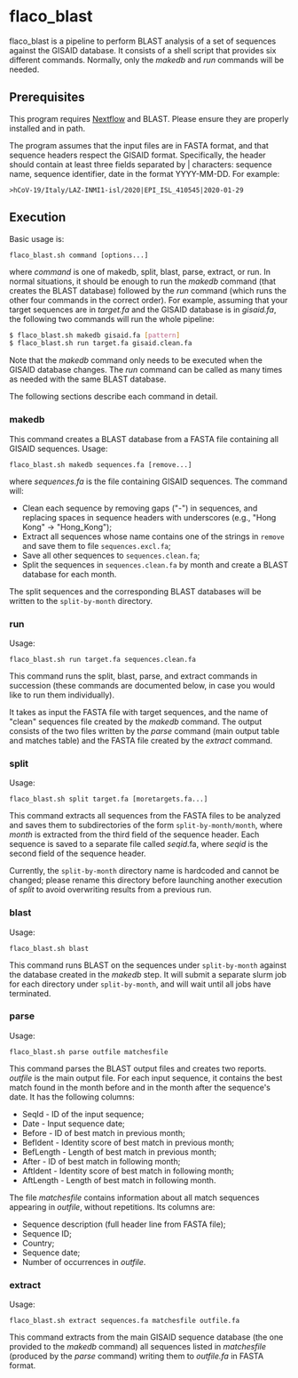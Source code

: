 # flaco_blast

flaco_blast is a pipeline to perform BLAST analysis of a set of sequences against the GISAID database. It consists of a shell script that provides
six different commands. Normally, only the *makedb* and *run* commands will be needed.

## Prerequisites
This program requires [Nextflow](https://nextflow.io/) and BLAST. Please ensure they are properly installed and in path.

The program assumes that the input files are in FASTA format, and that sequence headers respect the GISAID format. Specifically, the header
should contain at least three fields separated by | characters: sequence name, sequence identifier, date in the format YYYY-MM-DD. For example:

```
>hCoV-19/Italy/LAZ-INMI1-isl/2020|EPI_ISL_410545|2020-01-29
```

## Execution

Basic usage is:

```
flaco_blast.sh command [options...]
```

where *command* is one of makedb, split, blast, parse, extract, or run. In normal situations, it should be enough to run the *makedb* command (that creates
the BLAST database) followed by the *run* command (which runs the other four commands in the correct order). For example, assuming that your target sequences
are in *target.fa* and the GISAID database is in *gisaid.fa*, the following two commands will run the whole pipeline:

```bash
$ flaco_blast.sh makedb gisaid.fa [pattern]
$ flaco_blast.sh run target.fa gisaid.clean.fa
```

Note that the *makedb* command only needs to be executed when the GISAID database changes. The *run* command can be called as many times as needed
with the same BLAST database.

The following sections describe each command in detail.

### makedb

This command creates a BLAST database from a FASTA file containing all GISAID sequences. Usage:

```
flaco_blast.sh makedb sequences.fa [remove...]
```

where *sequences.fa* is the file containing GISAID sequences. The command will:

- Clean each sequence by removing gaps ("-") in sequences, and replacing spaces in sequence headers with underscores (e.g., "Hong Kong" -> "Hong_Kong");
- Extract all sequences whose name contains one of the strings in `remove` and save them to file `sequences.excl.fa`;
- Save all other sequences to `sequences.clean.fa`;
- Split the sequences in `sequences.clean.fa` by month and create a BLAST database for each month.

The split sequences and the corresponding BLAST databases will be written to the `split-by-month` directory.

### run

Usage:

```
flaco_blast.sh run target.fa sequences.clean.fa
```

This command runs the split, blast, parse, and extract commands in succession (these commands are documented below, in case you would like
to run them individually).

It takes as input the FASTA file with target sequences, and the name of "clean" sequences file created by the *makedb* command. The output consists 
of the two files written by the *parse* command (main output table and matches table) and the FASTA file created by the *extract* command.

### split

Usage:

```
flaco_blast.sh split target.fa [moretargets.fa...]
```

This command extracts all sequences from the FASTA files to be analyzed and saves them to subdirectories of the form `split-by-month/month`, 
where *month* is extracted from the third field of the sequence header. Each sequence is saved to a separate file called *seqid*.fa, 
where *seqid* is the second field of the sequence header. 

Currently, the `split-by-month` directory name is hardcoded and cannot be changed; 
please rename this directory before launching another execution of *split* to avoid overwriting results from a previous run.

### blast

Usage:

```
flaco_blast.sh blast
```

This command runs BLAST on the sequences under `split-by-month` against the database created in the *makedb* step. It will submit a separate slurm job 
for each directory under `split-by-month`, and will wait until all jobs have terminated.

### parse

Usage:

```
flaco_blast.sh parse outfile matchesfile
```

This command parses the BLAST output files and creates two reports. *outfile* is the main output file. For each input sequence, it contains the best match found in the month before and in the month after the sequence's date. It has the following columns:

* SeqId - ID of the input sequence;
* Date - Input sequence date;
* Before - ID of best match in previous month;
* BefIdent - Identity score of best match in previous month;
* BefLength - Length of best match in previous month;
* After - ID of best match in following month;
* AftIdent - Identity score of best match in following month;
* AftLength - Length of best match in following month.

The file *matchesfile* contains information about all match sequences appearing in *outfile*, without repetitions. Its columns are:

* Sequence description (full header line from FASTA file);
* Sequence ID;
* Country;
* Sequence date;
* Number of occurrences in *outfile*.

### extract

Usage:

```
flaco_blast.sh extract sequences.fa matchesfile outfile.fa
```

This command extracts from the main GISAID sequence database (the one provided to the *makedb* command) all sequences listed in *matchesfile* (produced
by the *parse* command) writing them to *outfile.fa* in FASTA format.

